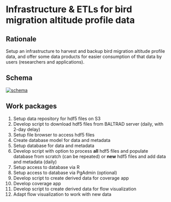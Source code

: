# Infrastructure & ETLs for bird migration altitude profile data

## Rationale

Setup an infrastructure to harvest and backup bird migration altitude profile data, and offer some data products for easier consumption of that data by users (researchers and applications).

## Schema

[![schema](https://rawgit.com/enram/infrastructure/master/schema.svg)](schema.svg)

## Work packages

1. Setup data repository for hdf5 files on S3
2. Develop script to download hdf5 files from BALTRAD server (daily, with 2-day delay)
3. Setup file browser to access hdf5 files
4. Create database model for data and metadata
4. Setup database for data and metadata
5. Develop script with option to process **all** hdf5 files and populate database from scratch (can be repeated) or **new** hdf5 files and add data and metadata (daily)
7. Setup access to database via R
8. Setup access to database via PgAdmin (optional)
9. Develop script to create derived data for coverage app
10. Develop coverage app
11. Develop script to create derived data for flow visualization
12. Adapt flow visualization to work with new data
